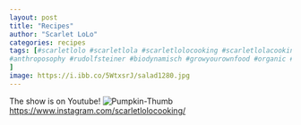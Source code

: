 ```yaml
---
layout: post
title: "Recipes"
author: "Scarlet LoLo"
categories: recipes
tags: [#scarletlolo #scarletlola #scarletlolocooking #scarletlolacooking #thescarletlolocookingshow, #vegetarian #vegetable #food #eating #drinking #water #budget #lowsalt #nosaltadded #nosalt #lowsugar  #lowsugarlifestyle #lowsugardiet #naturalweightloss #naturelover #environmentallyfriendly #carbonneutral #health, fooddoctor #healthyrecipes #healthyfood #healthyeating #diabetes #depression #meditation 
#anthroposophy #rudolfsteiner #biodynamisch #growyourownfood #organic #composting #allotment #compost #recycling #sustainableliving #regenerativefarming    
]
image: https://i.ibb.co/5WtxsrJ/salad1280.jpg
---
```

The show is on Youtube!
<img src="https://i.ibb.co/8znZppN/Pumpkin-Thumb.jpg" alt="Pumpkin-Thumb" border="0">
https://www.instagram.com/scarletlolocooking/